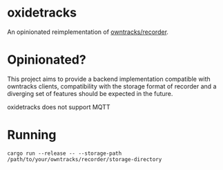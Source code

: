 # oxidetracks

An opinionated reimplementation of [owntracks/recorder](https://github.com/owntracks/recorder).

# Opinionated?

This project aims to provide a backend implementation compatible with owntracks clients,
compatibility with the storage format of recorder and a diverging set of features should
be expected in the future.

oxidetracks does not support MQTT

# Running

```
cargo run --release -- --storage-path /path/to/your/owntracks/recorder/storage-directory
```
